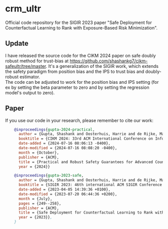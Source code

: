 # crm_ultr
Official code repository for the SIGIR 2023 paper "Safe Deployment for Counterfactual Learning to Rank with Exposure-Based Risk Minimization". 

## Update

I have released the source code for the CIKM 2024 paper on safe doubly robust method for trust-bias at https://github.com/shashankg7/cikm-safeultr/tree/master. 
It's a generalization of the SIGIR work, which extends the safety paradigm from position bias and the IPS to trust bias and doubly-robust estimator.  
The code can be adjusted to work for the position bias and IPS setting (for ex by setting the beta parameter to zero and by setting the regression model's output to zero). 

## Paper
If you use our code in your research, please remember to cite our work:

```BibTeX
    @inproceedings{gupta-2024-practical,
      author = {Gupta, Shashank and Oosterhuis, Harrie and de Rijke, Maarten},
      booktitle = {CIKM 2024: 33rd ACM International Conference on Information and Knowledge Management},
      date-added = {2024-07-16 08:06:13 -0400},
      date-modified = {2024-07-16 08:08:20 -0400},
      month = {October},
      publisher = {ACM},
      title = {Practical and Robust Safety Guarantees for Advanced Counterfactual Learning to Rank},
      year = {2024}}

    @inproceedings{gupta-2023-safe,
      author = {Gupta, Shashank and Oosterhuis, Harrie and de Rijke, Maarten},
      booktitle = {SIGIR 2023: 46th international ACM SIGIR Conference on Research and Development in Information Retrieval},
      date-added = {2023-04-05 14:39:36 +0100},
      date-modified = {2023-07-20 06:44:36 +0200},
      month = {July},
      pages = {249--258},
      publisher = {ACM},
      title = {Safe Deployment for Counterfactual Learning to Rank with Exposure-Based Risk Minimization},
      year = {2023}},
    }
```
